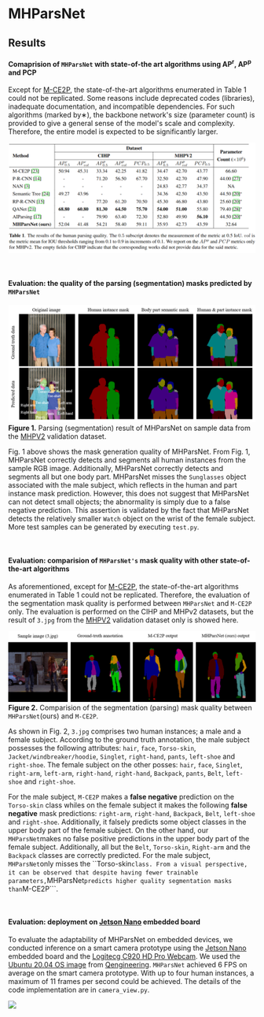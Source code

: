 # MHParsNet

## Results
#### Comaprision of ```MHParsNet``` with state-of-the art algorithms using AP<sup>r</sup>, AP<sup>p</sup> and PCP
Except for [M-CE2P](https://github.com/RanTaimu/M-CE2P), the state-of-the-art algorithms enumerated in Table 1 could not be replicated. Some reasons include deprecated codes (libraries), inadequate documentation, and incompatible dependencies. For such algorithms (marked by∗), the backbone network's size (parameter count) is provided to give a general sense of the model's scale and complexity. Therefore, the entire model is expected to be significantly larger.

![](results_table.png)

&nbsp;


#### Evaluation: the quality of the parsing (segmentation) masks predicted by ```MHParsNet```
![](segmentation_result.png)
**Figure 1.** Parsing (segmentation) result of MHParsNet on sample data from the [MHPV2](https://lv-mhp.github.io/dataset) validation dataset.
&nbsp;

Fig. 1 above shows the mask generation quality of MHParsNet. From Fig. 1, MHParsNet correctly detects and segments all human instances from the sample RGB image. Additionally, MHParsNet correctly detects and segments all but one body part. MHParsNet misses the ```Sunglasses``` object associated with the male subject, which reflects in the human and part instance mask prediction. However, this does not suggest that MHParsNet can not detect small objects; the abnormality is simply due to a false negative prediction. This assertion is validated by the fact that MHParsNet detects the relatively smaller ```Watch``` object on the wrist of the female subject. More test samples can be generated by executing ```test.py```.

&nbsp;
#### Evaluation: comparision of ```MHParsNet's``` mask quality with other state-of-the-art algorithms
As aforementioned, except for [M-CE2P](https://github.com/RanTaimu/M-CE2P), the state-of-the-art algorithms enumerated in Table 1 could not be replicated. Therefore, the evaluation of the segmentation mask quality is performed between ```MHParsNet``` and ```M-CE2P``` only. The evaluation is performed on the CIHP and MHPv2 datasets, but the result of ```3.jpg``` from the [MHPV2](https://lv-mhp.github.io/dataset) validation dataset only is showed here.

![](comparision.png)
**Figure 2.** Comparision of the segmentation (parsing) mask quality between ```MHParsNet```(ours) and ```M-CE2P```.

As shown in Fig. 2, `3.jpg` comprises two human instances; a male and a female subject. According to the ground truth annotation, the male subject possesses the following attributes: ```hair```, ```face```, ```Torso-skin```, ```Jacket/windbreaker/hoodie```, ```Singlet```,  ```right-hand```,  ```pants```, ```left-shoe``` and ```right-shoe```. The female subject on the other posses: ```hair```, ```face```, ```Singlet```, ```right-arm```, ```left-arm```, ```right-hand```, ```right-hand```, ```Backpack```, ```pants```, ```Belt```, ```left-shoe``` and ```right-shoe```. 

For the male subject, ```M-CE2P``` makes a **false negative** prediction on the ```Torso-skin``` class whiles on the female subject it makes the following **false negative** mask predictions: ```right-arm```, ```right-hand```, ```Backpack```, ```Belt```, ```left-shoe``` and ```right-shoe```. Additionally, it falsely predicts some object classes in the upper body part of the female subject. On the other hand, our ```MHParsNet```makes no false positive predictions in the upper body part of the female subject. Additionally, all but the ```Belt```, ```Torso-skin```, ```Right-arm``` and the ```Backpack``` classes are correctly predicted. For the male subject, ```MHParsNet```only misses the ``Torso-skin``` class. From a visual perspective, it can be observed that despite having fewer trainable parameters, ```MHParsNet``` predicts higher quality segmentation masks than ```M-CE2P```.



&nbsp;
#### Evaluation: deployment on [Jetson Nano](https://developer.nvidia.com/embedded/jetson-nano-developer-kit) embedded board
To evaluate the adaptability of MHParsNet on embedded devices, we conducted inference on a smart camera prototype using the [Jetson Nano](https://developer.nvidia.com/embedded/jetson-nano-developer-kit) embedded board and the [Logitecg C920 HD Pro Webcam](https://www.logitech.com/de-at/products/webcams/c920-pro-hd-webcam.960-001055.html). We used the [Ubuntu 20.04 OS image](https://github.com/Qengineering/Jetson-Nano-Ubuntu-20-image) from [Qengineering](https://github.com/Qengineering/Jetson-Nano-Ubuntu-20-image). ```MHParsNet``` achieved 6 FPS on average on the smart camera prototype. With up to four human instances, a maximum of 11 frames per second could be achieved. The details of the code implementation are in ```camera_view.py```.

![](webcam.gif)

